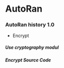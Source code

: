 # AutoRan
### AutoRan history 1.0
 - Encrypt

##### Use cryptography modul
##### Encrypt Source Code

